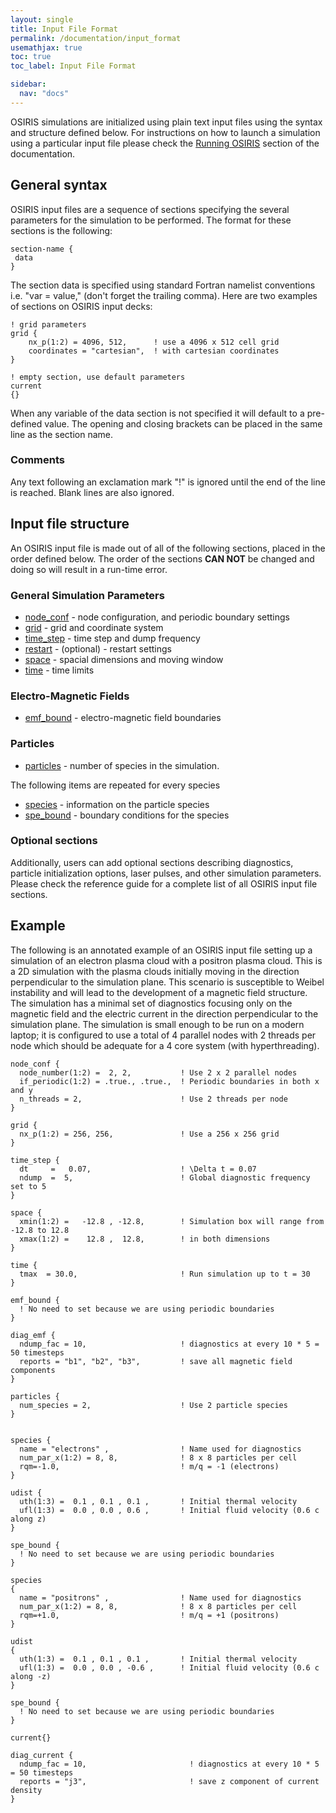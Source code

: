 ```yaml
---
layout: single
title: Input File Format
permalink: /documentation/input_format
usemathjax: true
toc: true
toc_label: Input File Format

sidebar:
  nav: "docs"
---
```


OSIRIS simulations are initialized using plain text input files using the syntax and structure defined below. For instructions on how to launch a simulation using a particular input file please check the [Running OSIRIS](/documentation/run) section of the documentation.

## General syntax

OSIRIS input files are a sequence of sections specifying the several parameters for the simulation to be performed. The format for these sections is the following:

```text
section-name {
 data
} 
```

The section data is specified using standard Fortran namelist conventions i.e. "var = value," (don't forget the trailing comma). Here are two examples of sections on OSIRIS input decks:

```text
! grid parameters 
grid {
    nx_p(1:2) = 4096, 512,      ! use a 4096 x 512 cell grid
    coordinates = "cartesian",  ! with cartesian coordinates
}
   
! empty section, use default parameters
current 
{}
```

When any variable of the data section is not specified it will default to a pre-defined value. The opening and closing brackets can be placed in the same line as the section name.

### Comments

Any text following an exclamation mark "!" is ignored until the end of the line is reached. Blank lines are also ignored.

## Input file structure

An OSIRIS input file is made out of all of the following sections, placed in the order defined below. The order of the sections __CAN NOT__ be changed and doing so will result in a run-time error.

### General Simulation Parameters

* [node_conf](Node_Configuration.md) - node configuration, and periodic boundary settings
* [grid](Grid.md) - grid and coordinate system
* [time_step](Time_Step.md) - time step and dump frequency
* [restart](Restart.md) - (optional) - restart settings
* [space](Space.md) - spacial dimensions and moving window
* [time](Time.md) - time limits

### Electro-Magnetic Fields

* [emf_bound](Electro-Magnetic_Field_Boundaries.md) - electro-magnetic field boundaries

### Particles

* [particles](Particles.md) - number of species in the simulation.

The following items are repeated for every species

* [species](Species.md) - information on the particle species
* [spe_bound](Species_Boundary.md) - boundary conditions for the species

### Optional sections

Additionally, users can add optional sections describing diagnostics, particle initialization options, laser pulses, and other simulation parameters. Please check the reference guide for a complete list of all OSIRIS input file sections.

## Example

The following is an annotated example of an OSIRIS input file setting up a simulation of an electron plasma cloud with a positron plasma cloud. This is a 2D simulation with the plasma clouds initially moving in the direction perpendicular to the simulation plane. This scenario is susceptible to Weibel instability and will lead to the development of a magnetic field structure. The simulation has a minimal set of diagnostics focusing only on the magnetic field and the electric current in the direction perpendicular to the simulation plane. The simulation is small enough to be run on a modern laptop; it is configured to use a total of 4 parallel nodes with 2 threads per node which should be adequate for a 4 core system (with hyperthreading).

```text
node_conf {
  node_number(1:2) =  2, 2,           ! Use 2 x 2 parallel nodes
  if_periodic(1:2) = .true., .true.,  ! Periodic boundaries in both x and y
  n_threads = 2,                      ! Use 2 threads per node
}

grid { 
  nx_p(1:2) = 256, 256,               ! Use a 256 x 256 grid
}

time_step {
  dt     =   0.07,                    ! \Delta t = 0.07
  ndump  =  5,                        ! Global diagnostic frequency set to 5
}

space {
  xmin(1:2) =   -12.8 , -12.8,        ! Simulation box will range from -12.8 to 12.8
  xmax(1:2) =    12.8 ,  12.8,        ! in both dimensions
}

time {
  tmax  = 30.0,                       ! Run simulation up to t = 30
}

emf_bound {
  ! No need to set because we are using periodic boundaries
}

diag_emf {
  ndump_fac = 10,                     ! diagnostics at every 10 * 5 = 50 timesteps
  reports = "b1", "b2", "b3",         ! save all magnetic field components
}

particles {
  num_species = 2,                    ! Use 2 particle species
}


species {
  name = "electrons" ,                ! Name used for diagnostics
  num_par_x(1:2) = 8, 8,              ! 8 x 8 particles per cell
  rqm=-1.0,                           ! m/q = -1 (electrons)
}

udist {
  uth(1:3) =  0.1 , 0.1 , 0.1 ,       ! Initial thermal velocity
  ufl(1:3) =  0.0 , 0.0 , 0.6 ,       ! Initial fluid velocity (0.6 c along z)
}

spe_bound {
  ! No need to set because we are using periodic boundaries
}

species
{
  name = "positrons" ,                ! Name used for diagnostics
  num_par_x(1:2) = 8, 8,              ! 8 x 8 particles per cell
  rqm=+1.0,                           ! m/q = +1 (positrons)
}

udist
{
  uth(1:3) =  0.1 , 0.1 , 0.1 ,       ! Initial thermal velocity
  ufl(1:3) =  0.0 , 0.0 , -0.6 ,      ! Initial fluid velocity (0.6 c along -z)
}

spe_bound {
  ! No need to set because we are using periodic boundaries
}

current{}

diag_current {
  ndump_fac = 10,                       ! diagnostics at every 10 * 5 = 50 timesteps
  reports = "j3",                       ! save z component of current density
}
```
